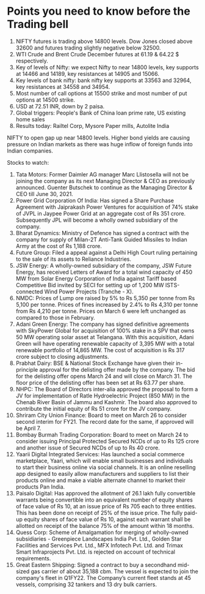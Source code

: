 # Points you need to know before the Trading bell
1. NIFTY futures is trading above 14800 levels. Dow Jones closed above 32600 and futures trading slightly negative below 32500.
2. WTI Crude and Brent Crude December futures at 61.19 & 64.22 $ respectively. 
3. Key of levels of Nifty: we expect Nifty to near 14800 levels, key supports at 14466 and 14189, key resistances at 14905 and 15066.
4. Key levels of bank nifty: bank nifty key supports at 33563 and 32964, key resistances at 34558 and 34954.
5. Most number of call options at 15500 strike and most number of put options at 14500 strike.
6. USD at 72.51 INR, down by 2 paisa.
7. Global triggers: People's Bank of China loan prime rate, US existing home sales
8. Results today: Railtel Corp, Mysore Paper mills, Autolite India

NIFTY to open gap up near 14800 levels. Higher bond yields are causing pressure on Indian markets as there was huge inflow of foreign funds into Indian companies.

Stocks to watch:
1. Tata Motors: Former Daimler AG manager Marc Llistosella will not be joining the company as its next Managing Director & CEO as previously announced. Guenter Butschek to continue as the Managing Director & CEO till June 30, 2021.
2. Power Grid Corporation Of India: Has signed a Share Purchase Agreement with Jaiprakash Power Ventures for acquisition of 74% stake of JVPL in Jaypee Power Grid at an aggregate cost of Rs 351 crore. Subsequently JPL will become a wholly owned subsidiary of the company.
3. Bharat Dynamics: Ministry of Defence has signed a contract with the company for supply of Milan-2T Anti-Tank Guided Missiles to Indian Army at the cost of Rs 1,188 crore.
4. Future Group: Filed a appeal against a Delhi High Court ruling pertaining to the sale of its assets to Reliance Industries.
5. JSW Energy: A wholly-owned subsidiary of the company, JSW Future Energy, has received Letters of Award for a total wind capacity of 450 MW from Solar Energy Corporation of India against Tariff based Competitive Bid invited by SECI for setting up of 1,200 MW ISTS-connected Wind Power Projects (Tranche - X).
6. NMDC: Prices of Lump ore raised by 5% to Rs 5,350 per tonne from Rs 5,100 per tonne. Prices of fines increased by 2.4% to Rs 4,310 per tonne from Rs 4,210 per tonne. Prices on March 6 were left unchanged as compared to those in February.
7. Adani Green Energy: The company has signed definitive agreements with SkyPower Global for acquisition of 100% stake in a SPV that owns 50 MW operating solar asset at Telangana. With this acquisition, Adani Green will have operating renewable capacity of 3,395 MW with a total renewable portfolio of 14,865 MW. The cost of acquisition is Rs 317 crore subject to closing adjustments.
8. Prabhat Dairy: BSE & National Stock Exchange have given their in-principle approval for the delisting offer made by the company. The bid for the delisting offer opens March 24 and will close on March 31. The floor price of the delisting offer has been set at Rs 63.77 per share.
9.  NHPC: The Board of Directors inter-alia approved the proposal to form a JV for implementation of Ratle Hydroelectric Project (850 MW) in the Chenab River Basin of Jammu and Kashmir. The board also approved to contribute the initial equity of Rs 51 crore for the JV company.
10. Shriram City Union Finance: Board to meet on March 26 to consider second interim for FY21. The record date for the same, if approved will be April 7.
11.  Bombay Burmah Trading Corporation: Board to meet on March 24 to consider issuing Principal Protected Secured NCDs of up to Rs 125 crore and another issue of Secured NCDs of up to Rs 40 crore.
12.  Yaarii Digital Integrated Services: Has launched a social commerce marketplace, Yaari, which will enable small businesses and individuals to start their business online via social channels. It is an online reselling app designed to easily allow manufacturers and suppliers to list their products online and make a viable alternate channel to market their products Pan India.
13.  Paisalo Digital: Has approved the allotment of 26.1 lakh fully convertible warrants being convertible into an equivalent number of equity shares of face value of Rs 10, at an issue price of Rs 705 each to three entities. This has been done on receipt of 25% of the issue price. The fully paid-up equity shares of face value of Rs 10, against each warrant shall be allotted on receipt of the balance 75% of the amount within 18 months.
14.  Quess Corp: Scheme of Amalgamation for merging of wholly-owned subsidiaries - Greenpiece Landscapes India Pvt. Ltd., Golden Star Facilities and Services Pvt. Ltd., MFX Infotech Pvt. Ltd. and Trimax Smart Infraprojects Pvt. Ltd. is rejected on account of technical requirements.
15.  Great Eastern Shipping: Signed a contract to buy a secondhand mid-sized gas carrier of about 35,188 cbm. The vessel is expected to join the company's fleet in Q1FY22. The Company’s current fleet stands at 45 vessels, comprising 32 tankers and 13 dry bulk carriers. 
